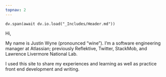 ```yaml
---
topnav: 2
---
```

```dataviewjs
dv.span(await dv.io.load("_Includes/Header.md"))
```

Hi,

My name is Justin Wyne (pronounced “wine”). I’m a software engineering manager at Atlassian; previously Reflektive, Twitter, StackMob, and Lawrence Livermore National Lab. 

I used this site to share my experiences and learning as well as practice front end development and writing.
